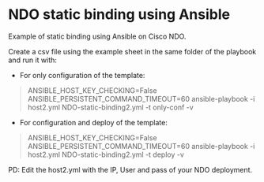 # NDO static binding using Ansible
Example of static binding using Ansible on Cisco NDO.

Create a csv file using the example sheet in the same folder of the playbook and run it with:

- For only configuration of the template:

> ANSIBLE_HOST_KEY_CHECKING=False ANSIBLE_PERSISTENT_COMMAND_TIMEOUT=60 ansible-playbook -i host2.yml NDO-static-binding2.yml -t only-conf -v

- For configuration and deploy of the template:

> ANSIBLE_HOST_KEY_CHECKING=False ANSIBLE_PERSISTENT_COMMAND_TIMEOUT=60 ansible-playbook -i host2.yml NDO-static-binding2.yml -t deploy -v

PD: Edit the host2.yml with the IP, User and pass of your NDO deployment.
